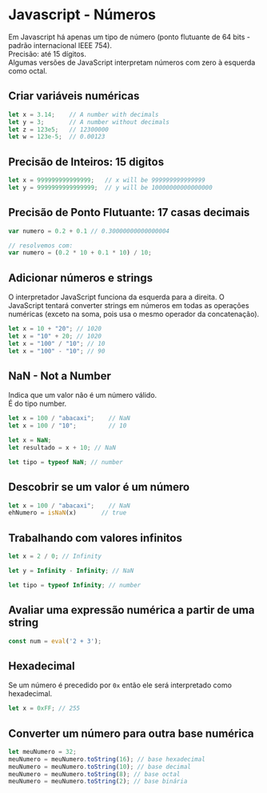 # Javascript - Números

Em Javascript há apenas um tipo de número (ponto flutuante de 64 bits - padrão internacional IEEE 754).  
Precisão: até 15 dígitos.  
Algumas versões de JavaScript interpretam números com zero à esquerda como octal.  

## Criar variáveis numéricas

~~~javascript
let x = 3.14;    // A number with decimals
let y = 3;       // A number without decimals
let z = 123e5;   // 12300000
let w = 123e-5;  // 0.00123
~~~

## Precisão de Inteiros: 15 digitos

~~~javascript
let x = 999999999999999;   // x will be 999999999999999
let y = 9999999999999999;  // y will be 10000000000000000
~~~

## Precisão de Ponto Flutuante: 17 casas decimais

~~~javascript
var numero = 0.2 + 0.1 // 0.30000000000000004

// resolvemos com:
var numero = (0.2 * 10 + 0.1 * 10) / 10;
~~~

## Adicionar números e strings

O interpretador JavaScript funciona da esquerda para a direita.
O JavaScript tentará converter strings em números em todas as operações numéricas (exceto na soma, pois usa o mesmo operador da concatenação).    

~~~javascript
let x = 10 + "20"; // 1020
let x = "10" + 20; // 1020
let x = "100" / "10"; // 10
let x = "100" - "10"; // 90
~~~

## NaN - Not a Number

Indica que um valor não é um número válido.  
É do tipo number.  

~~~javascript
let x = 100 / "abacaxi"; 	// NaN
let x = 100 / "10"; 		// 10
~~~

~~~javascript
let x = NaN;
let resultado = x + 10; // NaN
~~~

~~~javascript
let tipo = typeof NaN; // number
~~~

## Descobrir se um valor é um número

~~~javascript
let x = 100 / "abacaxi"; 	// NaN
ehNumero = isNaN(x)	      // true
~~~

## Trabalhando com valores infinitos

~~~javascript
let x = 2 / 0; // Infinity

let y = Infinity - Infinity; // NaN
~~~

~~~javascript
let tipo = typeof Infinity; // number
~~~

## Avaliar uma expressão numérica a partir de uma string

~~~javascript
const num = eval('2 + 3');
~~~

## Hexadecimal

Se um número é precedido por ```0x``` então ele será interpretado como hexadecimal.

~~~javascript
let x = 0xFF; // 255
~~~

## Converter um número para outra base numérica

~~~javascript
let meuNumero = 32;
meuNumero = meuNumero.toString(16); // base hexadecimal
meuNumero = meuNumero.toString(10); // base decimal
meuNumero = meuNumero.toString(8); // base octal
meuNumero = meuNumero.toString(2); // base binária
~~~
